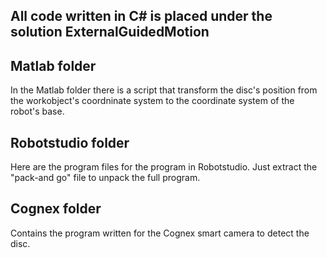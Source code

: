 ## All code written in C# is placed under the solution ExternalGuidedMotion

## Matlab folder
In the Matlab folder there is a script that transform the disc's position from the workobject's coordninate system to the coordinate system of the robot's base.

## Robotstudio folder
Here are the program files for the program in Robotstudio. Just extract the "pack-and go" file to unpack the full program.

## Cognex folder
Contains the program written for the Cognex smart camera to detect the disc.
